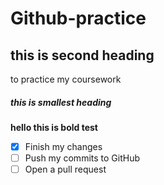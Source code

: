 # Github-practice

## this is second heading
to practice my coursework
##### this is smallest heading

**hello this is bold test**

 - [x] Finish my changes
 - [ ] Push my commits to GitHub
 - [ ] Open a pull request
